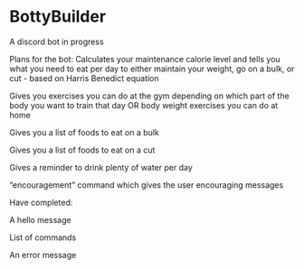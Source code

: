 # BottyBuilder
A discord bot in progress 

Plans for the bot:
Calculates your maintenance calorie level and tells you what you need to eat per day to either maintain your weight, go on a bulk, or cut - based on Harris Benedict equation

Gives you exercises you can do at the gym depending on which part of the body you want to train that day OR body weight exercises you can do at home

Gives you a list of foods to eat on a bulk

Gives you a list of foods to eat on a cut

Gives a reminder to drink plenty of water per day

“encouragement” command which gives the user encouraging messages

Have completed:

A hello message

List of commands

An error message
